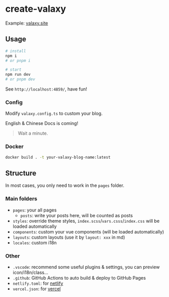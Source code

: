 # create-valaxy

Example: [valaxy.site](https://valaxy.site)  

## Usage

```bash
# install
npm i
# or pnpm i

# start
npm run dev
# or pnpm dev
```

See `http://localhost:4859/`, have fun!

### Config

Modify `valaxy.config.ts` to custom your blog.

English & Chinese Docs is coming!

> Wait a minute.

### Docker

```bash
docker build . -t your-valaxy-blog-name:latest
```

## Structure

In most cases, you only need to work in the `pages` folder.

### Main folders

- `pages`: your all pages
  - `posts`: write your posts here, will be counted as posts
- `styles`: override theme styles, `index.scss`/`vars.csss`/`index.css` will be loaded automatically
- `components`: custom your vue components (will be loaded automatically)
- `layouts`: custom layouts (use it by `layout: xxx` in md)
- `locales`: custom i18n

### Other

- `.vscode`: recommend some useful plugins & settings, you can preview icon/i18n/class...
- `.github`: GitHub Actions to auto build & deploy to GitHub Pages
- `netlify.toml`: for [netlify](https://www.netlify.com/)
- `vercel.json`: for [vercel](https://vercel.com/)
